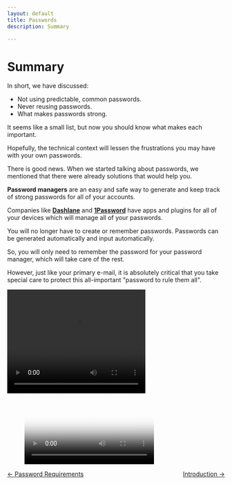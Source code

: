 ```yaml
---
layout: default
title: Passwords
description: Summary

---
```

# Summary

In short, we have discussed:

* Not using predictable, common passwords.
* Never reusing passwords.
* What makes passwords strong.

It seems like a small list, but now you should know what makes each important.

Hopefully, the technical context will lessen the frustrations you may have with your own passwords.

There is good news. When we started talking about passwords, we mentioned that there were already solutions that would help you.

**Password managers** are an easy and safe way to generate and keep track of strong passwords for all of your accounts.

Companies like [**Dashlane**](https://www.dashlane.com/) and [**1Password**](https://1password.com/families/) have apps and plugins for all of your devices which will manage all of your passwords.

You will no longer have to create or remember passwords. Passwords can be generated automatically and input automatically.

So, you will only need to remember the password for your password manager, which will take care of the rest.

However, just like your primary e-mail, it is absolutely critical that you take special care to protect this all-important "password to rule them all".


<video width="320" height="240" controls>
  <source src ="/HowPasswordsWork.mp4" type= "video/mp4">
</video>

<figure class="video_container">
  <video controls="true" allowfullscreen="true" poster="path/to/poster_image.png">
  source src="/HowPasswordsWork.mp4" type="video/mp4">
    </video>
</figure>


 <span style="float:left;"> 
<a href="./password_requirements.html">← Password Requirements</a>
  </span> 
 <span style="float:right;">
  <a href="./phishing_introduction.html ">Introduction →</a>
  </span> 
<br />
<br />
